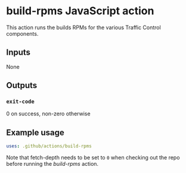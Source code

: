 <!--
    Licensed to the Apache Software Foundation (ASF) under one
    or more contributor license agreements.  See the NOTICE file
    distributed with this work for additional information
    regarding copyright ownership.  The ASF licenses this file
    to you under the Apache License, Version 2.0 (the
    "License"); you may not use this file except in compliance
    with the License.  You may obtain a copy of the License at

      http://www.apache.org/licenses/LICENSE-2.0

    Unless required by applicable law or agreed to in writing,
    software distributed under the License is distributed on an
    "AS IS" BASIS, WITHOUT WARRANTIES OR CONDITIONS OF ANY
    KIND, either express or implied.  See the License for the
    specific language governing permissions and limitations
    under the License.
-->

# build-rpms JavaScript action

This action runs the builds RPMs for the various Traffic Control components.

## Inputs
None

## Outputs
### `exit-code`

0 on success, non-zero otherwise

## Example usage
```yaml
uses: .github/actions/build-rpms
```

Note that fetch-depth needs to be set to `0` when checking out the repo before running the *build-rpms* action.
